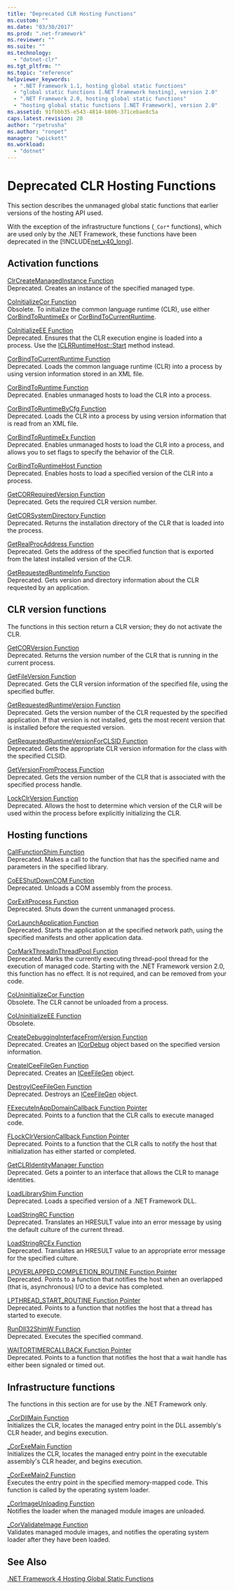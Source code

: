 ```yaml
---
title: "Deprecated CLR Hosting Functions"
ms.custom: ""
ms.date: "03/30/2017"
ms.prod: ".net-framework"
ms.reviewer: ""
ms.suite: ""
ms.technology: 
  - "dotnet-clr"
ms.tgt_pltfrm: ""
ms.topic: "reference"
helpviewer_keywords: 
  - ".NET Framework 1.1, hosting global static functions"
  - "global static functions [.NET Framework hosting], version 2.0"
  - ".NET Framework 2.0, hosting global static functions"
  - "hosting global static functions [.NET Framework], version 2.0"
ms.assetid: 91fbbb35-e543-4814-b806-371cebae8c5a
caps.latest.revision: 20
author: "rpetrusha"
ms.author: "ronpet"
manager: "wpickett"
ms.workload: 
  - "dotnet"
---
```

# Deprecated CLR Hosting Functions
This section describes the unmanaged global static functions that earlier versions of the hosting API used.  
  
 With the exception of the infrastructure functions (`_Cor*` functions), which are used only by the .NET Framework, these functions have been deprecated in the [!INCLUDE[net_v40_long](../../../../includes/net-v40-long-md.md)].  
  
## Activation functions  
 [ClrCreateManagedInstance Function](../../../../docs/framework/unmanaged-api/hosting/clrcreatemanagedinstance-function.md)  
 Deprecated. Creates an instance of the specified managed type.  
  
 [CoInitializeCor Function](../../../../docs/framework/unmanaged-api/hosting/coinitializecor-function.md)  
 Obsolete. To initialize the common language runtime (CLR), use either [CorBindToRuntimeEx](../../../../docs/framework/unmanaged-api/hosting/corbindtoruntimeex-function.md) or [CorBindToCurrentRuntime](../../../../docs/framework/unmanaged-api/hosting/corbindtocurrentruntime-function.md).  
  
 [CoInitializeEE Function](../../../../docs/framework/unmanaged-api/hosting/coinitializeee-function.md)  
 Deprecated. Ensures that the CLR execution engine is loaded into a process. Use the [ICLRRuntimeHost::Start](../../../../docs/framework/unmanaged-api/hosting/iclrruntimehost-start-method.md) method instead.  
  
 [CorBindToCurrentRuntime Function](../../../../docs/framework/unmanaged-api/hosting/corbindtocurrentruntime-function.md)  
 Deprecated. Loads the common language runtime (CLR) into a process by using version information stored in an XML file.  
  
 [CorBindToRuntime Function](../../../../docs/framework/unmanaged-api/hosting/corbindtoruntime-function.md)  
 Deprecated. Enables unmanaged hosts to load the CLR into a process.  
  
 [CorBindToRuntimeByCfg Function](../../../../docs/framework/unmanaged-api/hosting/corbindtoruntimebycfg-function.md)  
 Deprecated. Loads the CLR into a process by using version information that is read from an XML file.  
  
 [CorBindToRuntimeEx Function](../../../../docs/framework/unmanaged-api/hosting/corbindtoruntimeex-function.md)  
 Deprecated. Enables unmanaged hosts to load the CLR into a process, and allows you to set flags to specify the behavior of the CLR.  
  
 [CorBindToRuntimeHost Function](../../../../docs/framework/unmanaged-api/hosting/corbindtoruntimehost-function.md)  
 Deprecated. Enables hosts to load a specified version of the CLR into a process.  
  
 [GetCORRequiredVersion Function](../../../../docs/framework/unmanaged-api/hosting/getcorrequiredversion-function.md)  
 Deprecated. Gets the required CLR version number.  
  
 [GetCORSystemDirectory Function](../../../../docs/framework/unmanaged-api/hosting/getcorsystemdirectory-function.md)  
 Deprecated. Returns the installation directory of the CLR that is loaded into the process.  
  
 [GetRealProcAddress Function](../../../../docs/framework/unmanaged-api/hosting/getrealprocaddress-function.md)  
 Deprecated. Gets the address of the specified function that is exported from the latest installed version of the CLR.  
  
 [GetRequestedRuntimeInfo Function](../../../../docs/framework/unmanaged-api/hosting/getrequestedruntimeinfo-function.md)  
 Deprecated. Gets version and directory information about the CLR requested by an application.  
  
## CLR version functions  
 The functions in this section return a CLR version; they do not activate the CLR.  
  
 [GetCORVersion Function](../../../../docs/framework/unmanaged-api/hosting/getcorversion-function.md)  
 Deprecated. Returns the version number of the CLR that is running in the current process.  
  
 [GetFileVersion Function](../../../../docs/framework/unmanaged-api/hosting/getfileversion-function.md)  
 Deprecated. Gets the CLR version information of the specified file, using the specified buffer.  
  
 [GetRequestedRuntimeVersion Function](../../../../docs/framework/unmanaged-api/hosting/getrequestedruntimeversion-function.md)  
 Deprecated. Gets the version number of the CLR requested by the specified application. If that version is not installed, gets the most recent version that is installed before the requested version.  
  
 [GetRequestedRuntimeVersionForCLSID Function](../../../../docs/framework/unmanaged-api/hosting/getrequestedruntimeversionforclsid-function.md)  
 Deprecated. Gets the appropriate CLR version information for the class with the specified CLSID.  
  
 [GetVersionFromProcess Function](../../../../docs/framework/unmanaged-api/hosting/getversionfromprocess-function.md)  
 Deprecated. Gets the version number of the CLR that is associated with the specified process handle.  
  
 [LockClrVersion Function](../../../../docs/framework/unmanaged-api/hosting/lockclrversion-function.md)  
 Deprecated. Allows the host to determine which version of the CLR will be used within the process before explicitly initializing the CLR.  
  
## Hosting functions  
 [CallFunctionShim Function](../../../../docs/framework/unmanaged-api/hosting/callfunctionshim-function.md)  
 Deprecated. Makes a call to the function that has the specified name and parameters in the specified library.  
  
 [CoEEShutDownCOM Function](../../../../docs/framework/unmanaged-api/hosting/coeeshutdowncom-function.md)  
 Deprecated. Unloads a COM assembly from the process.  
  
 [CorExitProcess Function](../../../../docs/framework/unmanaged-api/hosting/corexitprocess-function.md)  
 Deprecated. Shuts down the current unmanaged process.  
  
 [CorLaunchApplication Function](../../../../docs/framework/unmanaged-api/hosting/corlaunchapplication-function.md)  
 Deprecated. Starts the application at the specified network path, using the specified manifests and other application data.  
  
 [CorMarkThreadInThreadPool Function](../../../../docs/framework/unmanaged-api/hosting/cormarkthreadinthreadpool-function.md)  
 Deprecated. Marks the currently executing thread-pool thread for the execution of managed code. Starting with the .NET Framework version 2.0, this function has no effect. It is not required, and can be removed from your code.  
  
 [CoUninitializeCor Function](../../../../docs/framework/unmanaged-api/hosting/couninitializecor-function.md)  
 Obsolete. The CLR cannot be unloaded from a process.  
  
 [CoUninitializeEE Function](../../../../docs/framework/unmanaged-api/hosting/couninitializeee-function.md)  
 Obsolete.  
  
 [CreateDebuggingInterfaceFromVersion Function](../../../../docs/framework/unmanaged-api/hosting/createdebugginginterfacefromversion-function.md)  
 Deprecated. Creates an [ICorDebug](../../../../docs/framework/unmanaged-api/debugging/icordebug-interface.md) object based on the specified version information.  
  
 [CreateICeeFileGen Function](../../../../docs/framework/unmanaged-api/hosting/createiceefilegen-function.md)  
 Deprecated. Creates an [ICeeFileGen](../../../../docs/framework/unmanaged-api/hosting/iceefilegen-class.md) object.  
  
 [DestroyICeeFileGen Function](../../../../docs/framework/unmanaged-api/hosting/destroyiceefilegen-function.md)  
 Deprecated. Destroys an [ICeeFileGen](../../../../docs/framework/unmanaged-api/hosting/iceefilegen-class.md) object.  
  
 [FExecuteInAppDomainCallback Function Pointer](../../../../docs/framework/unmanaged-api/hosting/fexecuteinappdomaincallback-function-pointer.md)  
 Deprecated. Points to a function that the CLR calls to execute managed code.  
  
 [FLockClrVersionCallback Function Pointer](../../../../docs/framework/unmanaged-api/hosting/flockclrversioncallback-function-pointer.md)  
 Deprecated. Points to a function that the CLR calls to notify the host that initialization has either started or completed.  
  
 [GetCLRIdentityManager Function](../../../../docs/framework/unmanaged-api/hosting/getclridentitymanager-function.md)  
 Deprecated. Gets a pointer to an interface that allows the CLR to manage identities.  
  
 [LoadLibraryShim Function](../../../../docs/framework/unmanaged-api/hosting/loadlibraryshim-function.md)  
 Deprecated. Loads a specified version of a .NET Framework DLL.  
  
 [LoadStringRC Function](../../../../docs/framework/unmanaged-api/hosting/loadstringrc-function.md)  
 Deprecated. Translates an HRESULT value into an error message by using the default culture of the current thread.  
  
 [LoadStringRCEx Function](../../../../docs/framework/unmanaged-api/hosting/loadstringrcex-function.md)  
 Deprecated. Translates an HRESULT value to an appropriate error message for the specified culture.  
  
 [LPOVERLAPPED_COMPLETION_ROUTINE Function Pointer](../../../../docs/framework/unmanaged-api/hosting/lpoverlapped-completion-routine-function-pointer.md)  
 Deprecated. Points to a function that notifies the host when an overlapped (that is, asynchronous) I/O to a device has completed.  
  
 [LPTHREAD_START_ROUTINE Function Pointer](../../../../docs/framework/unmanaged-api/hosting/lpthread-start-routine-function-pointer.md)  
 Deprecated. Points to a function that notifies the host that a thread has started to execute.  
  
 [RunDll32ShimW Function](../../../../docs/framework/unmanaged-api/hosting/rundll32shimw-function.md)  
 Deprecated. Executes the specified command.  
  
 [WAITORTIMERCALLBACK Function Pointer](../../../../docs/framework/unmanaged-api/hosting/waitortimercallback-function-pointer.md)  
 Deprecated. Points to a function that notifies the host that a wait handle has either been signaled or timed out.  
  
## Infrastructure functions  
 The functions in this section are for use by the .NET Framework only.  
  
 [_CorDllMain Function](../../../../docs/framework/unmanaged-api/hosting/cordllmain-function.md)  
 Initializes the CLR, locates the managed entry point in the DLL assembly's CLR header, and begins execution.  
  
 [_CorExeMain Function](../../../../docs/framework/unmanaged-api/hosting/corexemain-function.md)  
 Initializes the CLR, locates the managed entry point in the executable assembly's CLR header, and begins execution.  
  
 [_CorExeMain2 Function](../../../../docs/framework/unmanaged-api/hosting/corexemain2-function.md)  
 Executes the entry point in the specified memory-mapped code. This function is called by the operating system loader.  
  
 [_CorImageUnloading Function](../../../../docs/framework/unmanaged-api/hosting/corimageunloading-function.md)  
 Notifies the loader when the managed module images are unloaded.  
  
 [_CorValidateImage Function](../../../../docs/framework/unmanaged-api/hosting/corvalidateimage-function.md)  
 Validates managed module images, and notifies the operating system loader after they have been loaded.  
  
## See Also  
 [.NET Framework 4 Hosting Global Static Functions](../../../../docs/framework/unmanaged-api/hosting/net-framework-4-hosting-global-static-functions.md) 
